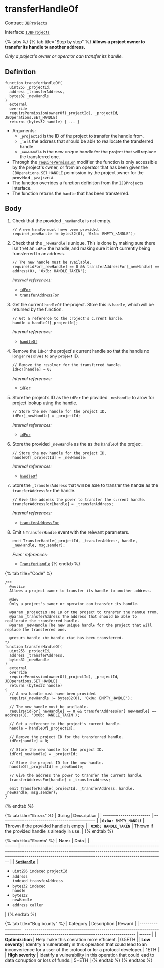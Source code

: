 # transferHandleOf

Contract: [`JBProjects`](../)

Interface: [`IJBProjects`](../../../interfaces/ijbprojects.md)

{% tabs %}
{% tab title="Step by step" %}
**Allows a project owner to transfer its handle to another address.**

_Only a project's owner or operator can transfer its handle._

## Definition

```solidity
function transferHandleOf(
  uint256 _projectId,
  address _transferAddress,
  bytes32 _newHandle
)
  external
  override
  requirePermission(ownerOf(_projectId), _projectId, JBOperations.SET_HANDLE)
  returns (bytes32 handle) { ... }
```

* Arguments:
  * `_projectId` is the ID of the project to transfer the handle from.
  * `_to` is the address that should be able to reallocate the transferred handle.
  * `_newHandle` is the new unique handle for the project that will replace the transferred one.
* Through the [`requirePermission`](../../or-abstract/jboperatable/modifiers/requirepermission.md) modifier, the function is only accessible by the project's owner, or from an operator that has been given the `JBOperations.SET_HANDLE` permission by the project owner for the provided `_projectId`.
* The function overrides a function definition from the `IJBProjects` interface.
* The function returns the `handle` that has been transferred.

## Body

1.  Check that the provided `_newHandle` is not empty.

    ```solidity
    // A new handle must have been provided.
    require(_newHandle != bytes32(0), '0x0a: EMPTY_HANDLE');
    ```
2.  Check that the `_newHandle` is unique. This is done by making sure there isn't yet an `idFor` the handle, and making sure it isn't currently being transferred to an address.

    ```solidity
    // The new handle must be available.
    require(idFor[_newHandle] == 0 && transferAddressFor[_newHandle] == address(0), '0x0b: HANDLE_TAKEN');
    ```

    _Internal references:_

    * [`idFor`](../properties/idfor.md)
    * [`transferAddressFor`](../properties/transferaddressfor.md)
3.  Get the current `handleOf` the project. Store this is `handle`, which will be returned by the function.

    ```solidity
    // Get a reference to the project's current handle.
    handle = handleOf[_projectId];
    ```

    _Internal references:_

    * [`handleOf`](../properties/handleof.md)
4.  Remove the `idFor` the project's current handle so that the handle no longer resolves to any project ID.

    ```solidity
    // Remove the resolver for the transferred handle.
    idFor[handle] = 0;
    ```

    _Internal references:_

    * [`idFor`](../properties/idfor.md)
5.  Store the project's ID as the `idFor` the provided `_newHandle` to allow for project lookup using the handle.

    ```solidity
    // Store the new handle for the project ID.
    idFor[_newHandle] = _projectId;
    ```

    _Internal references:_

    * [`idFor`](../properties/idfor.md)
6.  Store the provided `_newHandle` as the as the `handleOf` the project.

    ```solidity
    // Store the new handle for the project ID.
    handleOf[_projectId] = _newHandle;
    ```

    _Internal references:_

    * [`handleOf`](../properties/handleof.md)
7.  Store the `_transferAddress` that will be able to transfer the handle as the `transferAddressFor` the handle.

    ```solidity
    // Give the address the power to transfer the current handle.
    transferAddressFor[handle] = _transferAddress;
    ```

    _Internal references:_

    * [`transferAddressFor`](../properties/transferaddressfor.md)
8.  Emit a `TransferHandle` event with the relevant parameters.

    ```
    emit TransferHandle(_projectId, _transferAddress, handle, _newHandle, msg.sender);
    ```

    _Event references:_

    * [`TransferHandle`](../events/transferhandle.md)
{% endtab %}

{% tab title="Code" %}
```solidity
/**
  @notice 
  Allows a project owner to transfer its handle to another address.

  @dev 
  Only a project's owner or operator can transfer its handle.

  @param _projectId The ID of the project to transfer the handle from.
  @param _transferAddress The address that should be able to reallocate the transferred handle.
  @param _newHandle The new unique handle for the project that will replace the transferred one.

  @return handle The handle that has been transferred.
*/
function transferHandleOf(
  uint256 _projectId,
  address _transferAddress,
  bytes32 _newHandle
)
  external
  override
  requirePermission(ownerOf(_projectId), _projectId, JBOperations.SET_HANDLE)
  returns (bytes32 handle)
{
  // A new handle must have been provided.
  require(_newHandle != bytes32(0), '0x0a: EMPTY_HANDLE');

  // The new handle must be available.
  require(idFor[_newHandle] == 0 && transferAddressFor[_newHandle] == address(0), '0x0b: HANDLE_TAKEN');

  // Get a reference to the project's current handle.
  handle = handleOf[_projectId];

  // Remove the project ID for the transferred handle.
  idFor[handle] = 0;

  // Store the new handle for the project ID.
  idFor[_newHandle] = _projectId;

  // Store the project ID for the new handle.
  handleOf[_projectId] = _newHandle;

  // Give the address the power to transfer the current handle.
  transferAddressFor[handle] = _transferAddress;

  emit TransferHandle(_projectId, _transferAddress, handle, _newHandle, msg.sender);
}
```
{% endtab %}

{% tab title="Errors" %}
| String                   | Description                                      |
| ------------------------ | ------------------------------------------------ |
| **`0x0a: EMPTY_HANDLE`** | Thrown if the provided handle is empty           |
| **`0x0b: HANDLE_TAKEN`** | Thrown if the provided handle is already in use. |
{% endtab %}

{% tab title="Events" %}
| Name                                      | Data                                                                                                                                                                                                                                 |
| ----------------------------------------- | ------------------------------------------------------------------------------------------------------------------------------------------------------------------------------------------------------------------------------------ |
| [**`SetHandle`**](../events/sethandle.md) | <ul><li><code>uint256 indexed projectId</code></li><li><code>address indexed transferAddress</code></li><li><code>bytes32 indexed handle</code></li><li><code>bytes32 newHandle</code></li><li><code>address caller</code></li></ul> |
{% endtab %}

{% tab title="Bug bounty" %}
| Category          | Description                                                                                                                            | Reward |
| ----------------- | -------------------------------------------------------------------------------------------------------------------------------------- | ------ |
| **Optimization**  | Help make this operation more efficient.                                                                                               | 0.5ETH |
| **Low severity**  | Identify a vulnerability in this operation that could lead to an inconvenience for a user of the protocol or for a protocol developer. | 1ETH   |
| **High severity** | Identify a vulnerability in this operation that could lead to data corruption or loss of funds.                                        | 5+ETH  |
{% endtab %}
{% endtabs %}

